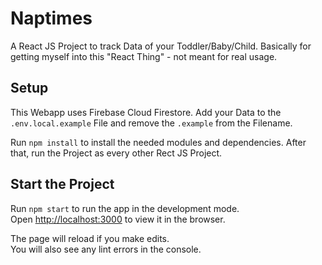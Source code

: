 # Naptimes

A React JS Project to track Data of your Toddler/Baby/Child. Basically for getting myself into this "React Thing" - not meant for real usage.

## Setup

This Webapp uses Firebase Cloud Firestore. Add your Data to the `.env.local.example` File and remove the `.example` from the Filename.

Run `npm install` to install the needed modules and dependencies. After that, run the Project as every other Rect JS Project.

## Start the Project

Run `npm start` to run the app in the development mode.<br />
Open [http://localhost:3000](http://localhost:3000) to view it in the browser.

The page will reload if you make edits.<br />
You will also see any lint errors in the console.
